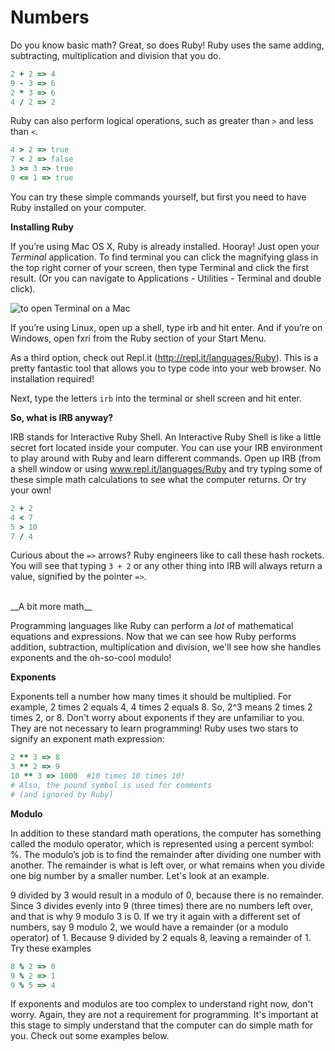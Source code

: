 # Numbers


Do you know basic math? Great, so does Ruby! Ruby uses the same adding, subtracting, multiplication and division that you do.

  ```ruby
  2 + 2 => 4
  9 - 3 => 6
  2 * 3 => 6
  4 / 2 => 2
  ```

Ruby can also perform logical operations, such as greater than `>` and less than `<`.

  ```ruby
  4 > 2 => true
  7 < 2 => false
  3 >= 3 => true
  0 <= 1 => true
  ```

You can try these simple commands yourself, but first you need to have Ruby installed on your computer.


__Installing Ruby__

If you’re using Mac OS X, Ruby is already installed. Hooray! Just open your _Terminal_ application. To find terminal you can click the magnifying glass in the top right corner of your screen, then type Terminal and click the first result. (Or you can navigate to Applications - Utilities - Terminal and double click).

![to open Terminal on a Mac](http://rubykin.com/images/terminal_directions.png)

If you’re using Linux, open up a shell, type irb and hit enter.
And if you’re on Windows, open fxri from the Ruby section of your Start Menu.

As a third option, check out Repl.it (http://repl.it/languages/Ruby). This is a pretty fantastic tool that allows you to type code into your web browser. No installation required!

Next, type the letters `irb` into the terminal or shell screen and hit enter.


__So, what is IRB anyway?__

IRB stands for Interactive Ruby Shell. An Interactive Ruby Shell is like a little secret fort located inside your computer. You can use your IRB environment to play around with Ruby and learn different commands. Open up IRB (from a shell window or using www.repl.it/languages/Ruby and try typing some of these simple math calculations to see what the computer returns. Or try your own!

  ```ruby
  2 + 2
  4 < 7
  5 > 10
  7 / 4
  ```

Curious about the `=>` arrows? Ruby engineers like to call these hash rockets. You will see that typing `3 + 2` or any other thing into IRB will always return a value, signified by the pointer `=>`.

<br />
__A bit more math__

Programming languages like Ruby can perform a _lot_ of mathematical equations and expressions. Now that we can see how Ruby performs addition, subtraction, multiplication and division, we'll see how she handles exponents and the oh-so-cool modulo!


__Exponents__

Exponents tell a number how many times it should be multiplied. For example, 2 times 2 equals 4, 4 times 2 equals 8. So, 2^3 means 2 times 2 times 2, or 8. Don't worry about exponents if they are unfamiliar to you. They are not necessary to learn programming! Ruby uses two stars to signify an exponent math expression:

  ```ruby
  2 ** 3 => 8
  3 ** 2 => 9
  10 ** 3 => 1000  #10 times 10 times 10!
  # Also, the pound symbol is used for comments
  # (and ignored by Ruby)
  ```


__Modulo__

In addition to these standard math operations, the computer has something called the modulo operator, which is represented using a percent symbol: %. The modulo’s job is to find the remainder after dividing one number with another. The remainder is what is left over, or what remains when you divide one big number by a smaller number. Let's look at an example.

9 divided by 3 would result in a modulo of 0, because there is no remainder. Since 3 divides evenly into 9 (three times) there are no numbers left over, and that is why 9 modulo 3 is 0. If we try it again with a different set of numbers, say 9 modulo 2, we would have a remainder (or a modulo operator) of 1. Because 9 divided by 2 equals 8, leaving a remainder of 1. Try these examples

  ```ruby
  8 % 2 => 0
  9 % 2 => 1
  9 % 5 => 4
  ```

If exponents and modulos are too complex to understand right now, don't worry. Again, they are not a requirement for programming. It's important at this stage to simply understand that the computer can do simple math for you. Check out some examples below.
